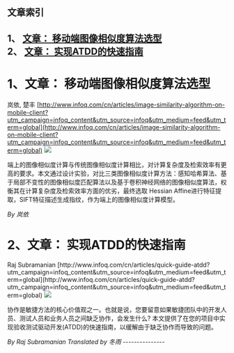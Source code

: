 ## 文章索引
1、 <a href="#1文章-移动端图像相似度算法选型" >文章： 移动端图像相似度算法选型</a><br/>
2、 <a href="#2文章-实现atdd的快速指南" >文章： 实现ATDD的快速指南</a><br/><h1 id="#title_0" >1、文章： 移动端图像相似度算法选型</h1>
岚依, 楚丰
[http://www.infoq.com/cn/articles/image-similarity-algorithm-on-mobile-client?utm_campaign=infoq_content&utm_source=infoq&utm_medium=feed&utm_term=global](http://www.infoq.com/cn/articles/image-similarity-algorithm-on-mobile-client?utm_campaign=infoq_content&utm_source=infoq&utm_medium=feed&utm_term=global)
<img src="https://res.infoq.com/articles/image-similarity-algorithm-on-mobile-client/zh/smallimage/726272-1526212258685.jpeg"/><p>端上的图像相似度计算与传统图像相似度计算相比，对计算复杂度及检索效率有更高的要求。本文通过设计实验，对比三类图像相似度计算方法：感知哈希算法、基于局部不变性的图像相似度匹配算法以及基于卷积神经网络的图像相似度算法，权衡其在计算复杂度及检索效率方面的优劣，最终选取 Hessian Affine进行特征提取，SIFT特征描述生成指纹，作为端上的图像相似度计算模型。</p> <i>By 岚依</i>
---------------
<h1 id="#title_1" >2、文章： 实现ATDD的快速指南</h1>
Raj Subramanian
[http://www.infoq.com/cn/articles/quick-guide-atdd?utm_campaign=infoq_content&utm_source=infoq&utm_medium=feed&utm_term=global](http://www.infoq.com/cn/articles/quick-guide-atdd?utm_campaign=infoq_content&utm_source=infoq&utm_medium=feed&utm_term=global)
<img src="https://res.infoq.com/articles/quick-guide-atdd/zh/smallimage/GettyImages-605738830-1525085924100.jpg"/><p>协作是敏捷方法的核心价值观之一。也就是说，您要留意如果敏捷团队中的开发人员、测试人员和业务人员之间缺乏协作，会发生什么? 本文提供了在您的项目中实现验收测试驱动开发(ATDD)的快速指南，以缓解由于缺乏协作而导致的问题。</p> <i>By Raj Subramanian</i> <i> Translated by 冬雨</i>
---------------
